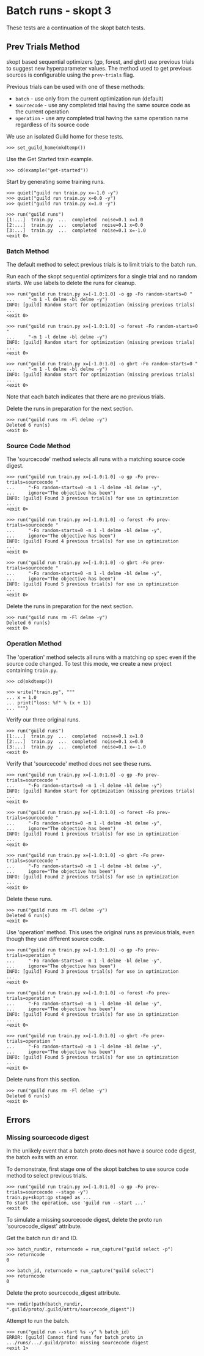 # Batch runs - skopt 3

These tests are a continuation of the skopt batch tests.

## Prev Trials Method

skopt based sequential optimizers (gp, forest, and gbrt) use previous
trials to suggest new hyperparameter values. The method used to get
previous sources is configurable using the `prev-trials` flag.

Previous trials can be used with one of these methods:

- `batch` - use only from the current optimization run (default)
- `sourcecode` - use any completed trial having the same source code
  as the current operation
- `operation` - use any completed trial having the same operation name
  regardless of its source code

We use an isolated Guild home for these tests.

    >>> set_guild_home(mkdtemp())

Use the Get Started train example.

    >>> cd(example("get-started"))

Start by generating some training runs.

    >>> quiet("guild run train.py x=-1.0 -y")
    >>> quiet("guild run train.py x=0.0 -y")
    >>> quiet("guild run train.py x=1.0 -y")

    >>> run("guild runs")
    [1:...]  train.py  ...  completed  noise=0.1 x=1.0
    [2:...]  train.py  ...  completed  noise=0.1 x=0.0
    [3:...]  train.py  ...  completed  noise=0.1 x=-1.0
    <exit 0>

### Batch Method

The default method to select previous trials is to limit trials to the
batch run.

Run each of the skopt sequential optimizers for a single trial and no
random starts. We use labels to delete the runs for cleanup.

    >>> run("guild run train.py x=[-1.0:1.0] -o gp -Fo random-starts=0 "
    ...     "-m 1 -l delme -bl delme -y")
    INFO: [guild] Random start for optimization (missing previous trials)
    ...
    <exit 0>

    >>> run("guild run train.py x=[-1.0:1.0] -o forest -Fo random-starts=0 "
    ...     "-m 1 -l delme -bl delme -y")
    INFO: [guild] Random start for optimization (missing previous trials)
    ...
    <exit 0>

    >>> run("guild run train.py x=[-1.0:1.0] -o gbrt -Fo random-starts=0 "
    ...     "-m 1 -l delme -bl delme -y")
    INFO: [guild] Random start for optimization (missing previous trials)
    ...
    <exit 0>

Note that each batch indicates that there are no previous trials.

Delete the runs in preparation for the next section.

    >>> run("guild runs rm -Fl delme -y")
    Deleted 6 run(s)
    <exit 0>

### Source Code Method

The 'sourcecode' method selects all runs with a matching source code digest.

    >>> run("guild run train.py x=[-1.0:1.0] -o gp -Fo prev-trials=sourcecode "
    ...     "-Fo random-starts=0 -m 1 -l delme -bl delme -y",
    ...     ignore="The objective has been")
    INFO: [guild] Found 3 previous trial(s) for use in optimization
    ...
    <exit 0>

    >>> run("guild run train.py x=[-1.0:1.0] -o forest -Fo prev-trials=sourcecode "
    ...     "-Fo random-starts=0 -m 1 -l delme -bl delme -y",
    ...     ignore="The objective has been")
    INFO: [guild] Found 4 previous trial(s) for use in optimization
    ...
    <exit 0>

    >>> run("guild run train.py x=[-1.0:1.0] -o gbrt -Fo prev-trials=sourcecode "
    ...     "-Fo random-starts=0 -m 1 -l delme -bl delme -y",
    ...     ignore="The objective has been")
    INFO: [guild] Found 5 previous trial(s) for use in optimization
    ...
    <exit 0>

Delete the runs in preparation for the next section.

    >>> run("guild runs rm -Fl delme -y")
    Deleted 6 run(s)
    <exit 0>

### Operation Method

The 'operation' method selects all runs with a matching op spec even
if the source code changed. To test this mode, we create a new project
containing `train.py`.

    >>> cd(mkdtemp())

    >>> write("train.py", """
    ... x = 1.0
    ... print("loss: %f" % (x + 1))
    ... """)

Verify our three original runs.

    >>> run("guild runs")
    [1:...]  train.py  ...  completed  noise=0.1 x=1.0
    [2:...]  train.py  ...  completed  noise=0.1 x=0.0
    [3:...]  train.py  ...  completed  noise=0.1 x=-1.0
    <exit 0>

Verify that 'sourcecode' method does not see these runs.

    >>> run("guild run train.py x=[-1.0:1.0] -o gp -Fo prev-trials=sourcecode "
    ...     "-Fo random-starts=0 -m 1 -l delme -bl delme -y")
    INFO: [guild] Random start for optimization (missing previous trials)
    ...
    <exit 0>

    >>> run("guild run train.py x=[-1.0:1.0] -o forest -Fo prev-trials=sourcecode "
    ...     "-Fo random-starts=0 -m 1 -l delme -bl delme -y",
    ...     ignore="The objective has been")
    INFO: [guild] Found 1 previous trial(s) for use in optimization
    ...
    <exit 0>

    >>> run("guild run train.py x=[-1.0:1.0] -o gbrt -Fo prev-trials=sourcecode "
    ...     "-Fo random-starts=0 -m 1 -l delme -bl delme -y",
    ...     ignore="The objective has been")
    INFO: [guild] Found 2 previous trial(s) for use in optimization
    ...
    <exit 0>

Delete these runs.

    >>> run("guild runs rm -Fl delme -y")
    Deleted 6 run(s)
    <exit 0>

Use 'operation' method. This uses the original runs as previous
trials, even though they use different source code.

    >>> run("guild run train.py x=[-1.0:1.0] -o gp -Fo prev-trials=operation "
    ...     "-Fo random-starts=0 -m 1 -l delme -bl delme -y",
    ...     ignore="The objective has been")
    INFO: [guild] Found 3 previous trial(s) for use in optimization
    ...
    <exit 0>

    >>> run("guild run train.py x=[-1.0:1.0] -o forest -Fo prev-trials=operation "
    ...     "-Fo random-starts=0 -m 1 -l delme -bl delme -y",
    ...     ignore="The objective has been")
    INFO: [guild] Found 4 previous trial(s) for use in optimization
    ...
    <exit 0>

    >>> run("guild run train.py x=[-1.0:1.0] -o gbrt -Fo prev-trials=operation "
    ...     "-Fo random-starts=0 -m 1 -l delme -bl delme -y",
    ...     ignore="The objective has been")
    INFO: [guild] Found 5 previous trial(s) for use in optimization
    ...
    <exit 0>

Delete runs from this section.

    >>> run("guild runs rm -Fl delme -y")
    Deleted 6 run(s)
    <exit 0>

## Errors

### Missing sourcecode digest

In the unlikely event that a batch proto does not have a source code
digest, the batch exits with an error.

To demonstrate, first stage one of the skopt batches to use source
code method to select previous trials.

    >>> run("guild run train.py x=[-1.0:1.0] -o gp -Fo prev-trials=sourcecode --stage -y")
    train.py+skopt:gp staged as ...
    To start the operation, use 'guild run --start ...'
    <exit 0>

To simulate a missing sourcecode digest, delete the proto run
'sourcecode_digest' attribute.

Get the batch run dir and ID.

    >>> batch_rundir, returncode = run_capture("guild select -p")
    >>> returncode
    0

    >>> batch_id, returncode = run_capture("guild select")
    >>> returncode
    0

Delete the proto sourcecode_digest attribute.

    >>> rmdir(path(batch_rundir, ".guild/proto/.guild/attrs/sourcecode_digest"))

Attempt to run the batch.

    >>> run("guild run --start %s -y" % batch_id)
    ERROR: [guild] Cannot find runs for batch proto in
    .../runs/.../.guild/proto: missing sourcecode digest
    <exit 1>
